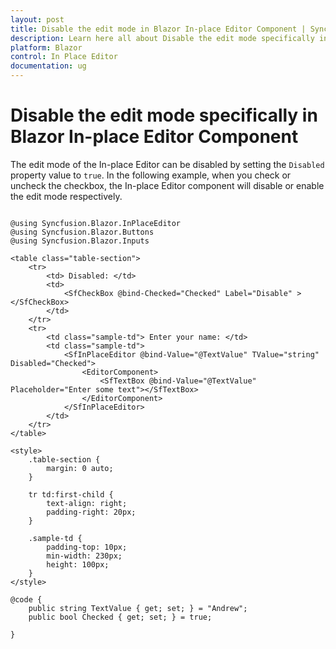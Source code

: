 ```yaml
---
layout: post
title: Disable the edit mode in Blazor In-place Editor Component | Syncfusion
description: Learn here all about Disable the edit mode specifically in Syncfusion Blazor In-place Editor component and more.
platform: Blazor
control: In Place Editor 
documentation: ug
---
```


# Disable the edit mode specifically in Blazor In-place Editor Component

The edit mode of the In-place Editor can be disabled by setting the `Disabled` property value to `true`. In the following example, when you check or uncheck the checkbox, the In-place Editor component will disable or enable the edit mode respectively.

```cshtml

@using Syncfusion.Blazor.InPlaceEditor
@using Syncfusion.Blazor.Buttons
@using Syncfusion.Blazor.Inputs

<table class="table-section">
    <tr>
        <td> Disabled: </td>
        <td>
            <SfCheckBox @bind-Checked="Checked" Label="Disable" ></SfCheckBox>
        </td>
    </tr>
    <tr>
        <td class="sample-td"> Enter your name: </td>
        <td class="sample-td">
            <SfInPlaceEditor @bind-Value="@TextValue" TValue="string" Disabled="Checked">
                <EditorComponent>
                    <SfTextBox @bind-Value="@TextValue" Placeholder="Enter some text"></SfTextBox>
                </EditorComponent>
            </SfInPlaceEditor>
        </td>
    </tr>
</table>

<style>
    .table-section {
        margin: 0 auto;
    }

    tr td:first-child {
        text-align: right;
        padding-right: 20px;
    }

    .sample-td {
        padding-top: 10px;
        min-width: 230px;
        height: 100px;
    }
</style>

@code {
    public string TextValue { get; set; } = "Andrew";
    public bool Checked { get; set; } = true;

}
```